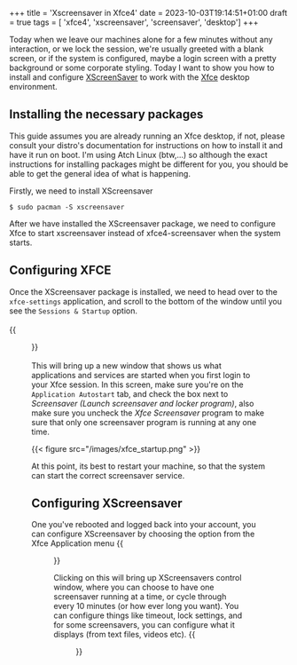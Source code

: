 +++
title = 'Xscreensaver in Xfce4'
date = 2023-10-03T19:14:51+01:00
draft = true
tags = [ 'xfce4', 'xscreensaver', 'screensaver', 'desktop']
+++

Today when we leave our machines alone for a few minutes without any interaction, or we lock the session, we're usually
greeted with a blank screen, or if the system is configured, maybe a login screen with a pretty background or some 
corporate styling. Today I want to show you how to install and configure [XScreenSaver](https://www.jwz.org/xscreensaver/) 
to work with the [Xfce](https://www.xfce.org/) desktop environment.

## Installing the necessary packages
This guide assumes you are already running an Xfce desktop, if not, please consult your distro's documentation for 
instructions on how to install it and have it run on boot. I'm using Atch Linux (btw,...) so although the exact instructions
for installing packages might be different for you, you should be able to get the general idea of what is happening.

Firstly, we need to install XScreensaver

```
$ sudo pacman -S xscreensaver
```

After we have installed the XScreensaver package, we need to configure Xfce to start xscreensaver instead of xfce4-screensaver
when the system starts.

## Configuring XFCE
Once the XScreensaver package is installed, we need to head over to the `xfce-settings` application, and scroll to the bottom
of the window until you see the `Sessions & Startup` option.
<br><br/>
{{<figure src="/images/xfce_settings.png" >}}
<br><br>
This will bring up a new window that shows us what applications and services are started when you first login to your Xfce session.
In this screen, make sure you're on the `Application Autostart` tab, and check the box next to *Screensaver (Launch screensaver and locker program)*,
also make sure you uncheck the *Xfce Screensaver* program to make sure that only one
screensaver program is running at any one time.

{{< figure src="/images/xfce_startup.png" >}}

At this point, its best to restart your machine, so that the system can start the correct screensaver service.

## Configuring XScreensaver
One you've rebooted and logged back into your account, you can configure XScreensaver by choosing the option
from the Xfce Application menu
{{<figure src="/images/menu.png" >}}

Clicking on this will bring up XScreensavers control window, where you can choose to have one screensaver
running at a time, or cycle through every 10 minutes (or how ever long you want). You can configure things like timeout, lock settings,
and for some screensavers, you can configure what it displays (from text files, videos etc).
{{<figure src="/images/xscreensaver.png" >}}


